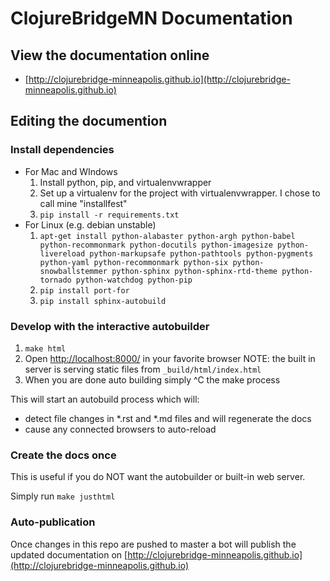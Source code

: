 # ClojureBridgeMN Documentation

## View the documentation online

* [http://clojurebridge-minneapolis.github.io](http://clojurebridge-minneapolis.github.io)

## Editing the documention

### Install dependencies

* For Mac and WIndows
  1. Install python, pip, and virtualenvwrapper
  2. Set up a virtualenv for the project with virtualenvwrapper. I chose to call mine "installfest"
  3. `pip install -r requirements.txt`
* For Linux (e.g. debian unstable)
  1. `apt-get install python-alabaster python-argh python-babel python-recommonmark python-docutils python-imagesize python-livereload python-markupsafe python-pathtools python-pygments python-yaml python-recommonmark python-six python-snowballstemmer python-sphinx python-sphinx-rtd-theme python-tornado python-watchdog python-pip`
  2. `pip install port-for`
  3. `pip install sphinx-autobuild`

### Develop with the interactive autobuilder

1. `make html`
2. Open [http://localhost:8000/](http://localhost:8000/) in your favorite browser
  NOTE: the built in server is serving static files from `_build/html/index.html`
3. When you are done auto building simply ^C the make process

This will start an autobuild process which will:
* detect file changes in *.rst and *.md files and will regenerate the docs
* cause any connected browsers to auto-reload

### Create the docs once

This is useful if you do NOT want the autobuilder or built-in web server.

Simply run `make justhtml`

### Auto-publication

Once changes in this repo are pushed to master a bot will
publish the updated documentation on [http://clojurebridge-minneapolis.github.io](http://clojurebridge-minneapolis.github.io)
